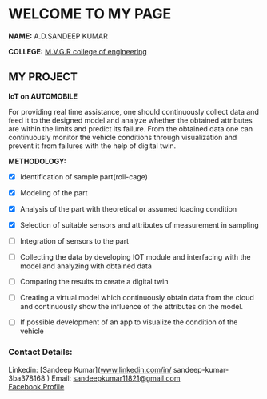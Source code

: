 #                                                        WELCOME TO MY PAGE

**NAME:** A.D.SANDEEP KUMAR <br>

**COLLEGE:** [M.V.G.R college of engineering](http://www.mvgrce.com/)<br>

## MY PROJECT

**IoT on AUTOMOBILE** 

For providing real time assistance, one should continuously collect data and feed it to the designed model and analyze whether the obtained attributes are within the limits and predict its failure. From the obtained data one can continuously monitor the vehicle conditions through visualization and prevent it from failures with the help of digital twin.<br>

**METHODOLOGY:**<br>
- [x] Identification of sample part(roll-cage)

- [x] Modeling of the part

- [x] Analysis of the part with theoretical or assumed loading condition

- [x] Selection of suitable sensors and attributes of measurement in sampling

- [ ] Integration of sensors to the part

- [ ] Collecting the data by developing IOT module and interfacing with the model and analyzing with obtained data

- [ ] Comparing the results to create a digital twin

- [ ] Creating a virtual model which continuously obtain data from the cloud and continuously show the influence of the attributes on the model.

- [ ] If possible development of an app to visualize the condition of the vehicle 


### Contact Details:
 Linkedin: [Sandeep Kumar](www.linkedin.com/in/
sandeep-kumar-3ba378168
)
 Email: sandeepkumar11821@gmail.com<br>
 [Facebook Profile](https://www.facebook.com/profile.php?id=100007770851328&ref=bookmarks)

